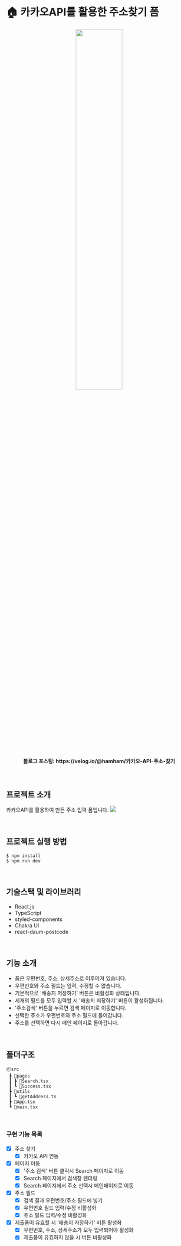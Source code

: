 # 🏠 카카오API를 활용한 주소찾기 폼

<div align="center">
  <img src='https://github.com/biyamn/UP/assets/101965666/859f61a1-b810-4da7-97f0-e84f67383854' width="50%"/>
  <h4>블로그 포스팅: https://velog.io/@hamham/카카오-API-주소-찾기</h4>
</div>

<br>

## 프로젝트 소개

카카오API를 활용하여 만든 주소 입력 폼입니다.
<img src='https://github.com/biyamn/UP/assets/101965666/7b1b09f3-6c74-41ed-a8a3-040b96c14934'/>

<br>

## 프로젝트 실행 방법

```
$ npm install
$ npm run dev
```

<br>

## 기술스택 및 라이브러리

- React.js
- TypeScript
- styled-components
- Chakra UI
- react-daum-postcode

<br>

## 기능 소개

- 폼은 우편번호, 주소, 상세주소로 이루어져 있습니다.
- 우편번호와 주소 필드는 입력, 수정할 수 없습니다.
- 기본적으로 '배송지 저장하기' 버튼은 비활성화 상태입니다.
- 세개의 필드를 모두 입력할 시 '배송지 저장하기' 버튼이 활성화됩니다.
- '주소검색' 버튼을 누르면 검색 페이지로 이동합니다.
- 선택한 주소가 우편번호와 주소 필드에 들어갑니다.
- 주소를 선택하면 다시 메인 페이지로 돌아갑니다.

<br>

## 폴더구조

```
📦src
 ┣ 📂pages
 ┃ ┣ 📜Search.tsx
 ┃ ┗ 📜Success.tsx
 ┣ 📂utils
 ┃ ┗ 📜getAddress.ts
 ┣ 📜App.tsx
 ┗ 📜main.tsx
```

<br>

### 구현 기능 목록

- [x] 주소 찾기
  - [x] 카카오 API 연동
- [x] 페이지 이동
  - [x] '주소 검색' 버튼 클릭시 Search 페이지로 이동
  - [x] Search 페이지에서 검색창 렌더링
  - [x] Search 페이지에서 주소 선택시 메인페이지로 이동
- [x] 주소 필드
  - [x] 검색 결과 우편번호/주소 필드에 넣기
  - [x] 우편번호 필드 입력/수정 비활성화
  - [x] 주소 필드 입력/수정 비활성화
- [x] 제출폼이 유효할 시 '배송지 저장하기' 버튼 활성화
  - [x] 우편번호, 주소, 상세주소가 모두 입력되어야 활성화
  - [x] 제출폼이 유효하지 않을 시 버튼 비활성화
